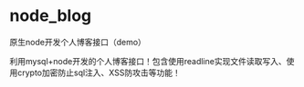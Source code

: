 # node_blog
原生node开发个人博客接口（demo）

利用mysql+node开发的个人博客接口！包含使用readline实现文件读取写入、使用crypto加密防止sql注入、XSS防攻击等功能！